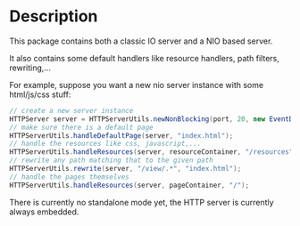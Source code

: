 # Description

This package contains both a classic IO server and a NIO based server.

It also contains some default handlers like resource handlers, path filters, rewriting,...

For example, suppose you want a new nio server instance with some html/js/css stuff:

```java
// create a new server instance
HTTPServer server = HTTPServerUtils.newNonBlocking(port, 20, new EventDispatcherImpl());
// make sure there is a default page
HTTPServerUtils.handleDefaultPage(server, "index.html");
// handle the resources like css, javascript,...
HTTPServerUtils.handleResources(server, resourceContainer, "/resources");
// rewrite any path matching that to the given path
HTTPServerUtils.rewrite(server, "/view/.*", "index.html");
// handle the pages themselves
HTTPServerUtils.handleResources(server, pageContainer, "/");
```

There is currently no standalone mode yet, the HTTP server is currently always embedded.